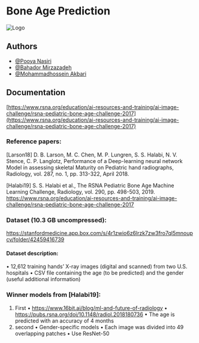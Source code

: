 
# Bone Age Prediction

![Logo](https://www.mdpi.com/healthcare/healthcare-10-02170/article_deploy/html/images/healthcare-10-02170-g001-550.jpg)


## Authors

- [@Pooya Nasiri](https://github.com/PooyaNasiri)
- [@Bahador Mirzazadeh](https://github.com/Baha2rM98)
- [@Mohammadhossein Akbari](https://github.com/r4stin)
## Documentation

[https://www.rsna.org/education/ai-resources-and-training/ai-image-challenge/rsna-pediatric-bone-age-challenge-2017](https://www.rsna.org/education/ai-resources-and-training/ai-image-challenge/rsna-pediatric-bone-age-challenge-2017)


### Reference papers:

[Larson18] D. B. Larson, M. C. Chen, M. P. Lungren, S. S. Halabi, N. V. Stence, C. P. Langlotz, Performance of a Deep-learning neural network Model in assessing skeletal Maturity on Pediatric hand radiographs, Radiology, vol. 287, no. 1, pp. 313-322, April 2018.

[Halabi19] S. S. Halabi et al., The RSNA Pediatric Bone Age Machine Learning Challenge, Radiology, vol. 290, pp. 498-503, 2019.
https://www.rsna.org/education/ai-resources-and-training/ai-image-challenge/rsna-pediatric-bone-age-challenge-2017

### Dataset (10.3 GB uncompressed):
https://stanfordmedicine.app.box.com/s/4r1zwio6z6lrzk7zw3fro7ql5mnoupcv/folder/42459416739

#### Dataset description:
• 12,612 training hands’ X-ray images (digital and scanned) from two U.S. hospitals
• CSV file containing the age (to be predicted) and the gender (useful additional information)

### Winner models from [Halabi19]:
1) First
• https://www.16bit.ai/blog/ml-and-future-of-radiology
• https://pubs.rsna.org/doi/10.1148/radiol.2018180736
• The age is predicted with an accuracy of 4 months
2) second
• Gender-specific models
• Each image was divided into 49 overlapping patches
• Use ResNet-50
